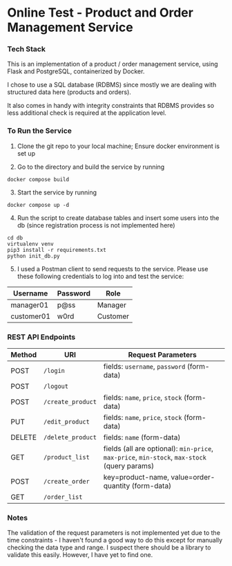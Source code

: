 # Online Test - Product and Order Management Service

### Tech Stack

This is an implementation of a product / order management service, using Flask and PostgreSQL, containerized by Docker.

I chose to use a SQL database (RDBMS) since mostly we are dealing with structured data here (products and orders).

It also comes in handy with integrity constraints that RDBMS provides so less additional check is required at the application level.

### To Run the Service

1. Clone the git repo to your local machine; Ensure docker environment is set up

2. Go to the directory and build the service by running
```
docker compose build
``` 

3. Start the service by running
```
docker compose up -d
```

4. Run the script to create database tables and insert some users into the db (since registration process is not implemented here)

```
cd db
virtualenv venv
pip3 install -r requirements.txt
python init_db.py
```

5. I used a Postman client to send requests to the service. Please use these following credentials to log into and test the service:

| Username    | Password |  Role  |
| -------- | ------- | ------- |
| manager01  | p@ss    | Manager  |
| customer01  | w0rd    | Customer  |

### REST API Endpoints

| Method    | URI |  Request Parameters  |
| -------- | ------- | ------- |
| POST  | `/login`    | fields: `username`, `password` (form-data)   |
| POST  | `/logout`    |   |
| POST  | `/create_product`    | fields: `name`, `price`, `stock` (form-data) |
| PUT  | `/edit_product`    | fields: `name`, `price`, `stock` (form-data) |
| DELETE  | `/delete_product`    | fields: `name` (form-data) |
| GET  | `/product_list`    | fields (all are optional): `min-price`, `max-price`, `min-stock`, `max-stock` (query params)  |
| POST  | `/create_order`    | key=product-name, value=order-quantity (form-data) |
| GET  | `/order_list`    |  |


### Notes

The validation of the request parameters is not implemented yet due to the time constraints - I haven't found a good way to do this except for manually checking the data type and range. I suspect there should be a library to validate this easily. However, I have yet to find one.

